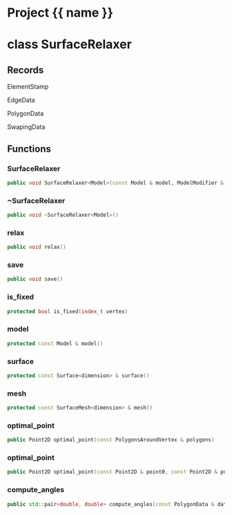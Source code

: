 <script setup>
import {useRoute} from 'vitepress'
const {path} = useRoute()
const tokens = path.split('/')
const words = tokens[2].split('-');
for (let i = 0; i < words.length; i++) {
    words[i] = words[i].charAt(0).toUpperCase() + words[i].slice(1);
    words[i] = words[i].replace('geode', 'Geode')
}
const name = words.join('-');
</script>
# Project {{ name }}

# class SurfaceRelaxer


## Records

ElementStamp

EdgeData

PolygonData

SwapingData



## Functions

### SurfaceRelaxer

```cpp
public void SurfaceRelaxer<Model>(const Model & model, ModelModifier & modifier, const Surface<dimension> & surface, const SurfaceRelaxerOptions<dimension> & options)
```


### ~SurfaceRelaxer

```cpp
public void ~SurfaceRelaxer<Model>()
```


### relax

```cpp
public void relax()
```


### save

```cpp
public void save()
```


### is_fixed

```cpp
protected bool is_fixed(index_t vertex)
```


### model

```cpp
protected const Model & model()
```


### surface

```cpp
protected const Surface<dimension> & surface()
```


### mesh

```cpp
protected const SurfaceMesh<dimension> & mesh()
```


### optimal_point

```cpp
public Point2D optimal_point(const PolygonsAroundVertex & polygons)
```


### optimal_point

```cpp
public Point2D optimal_point(const Point2D & point0, const Point2D & point1)
```


### compute_angles

```cpp
public std::pair<double, double> compute_angles(const PolygonData & data)
```




